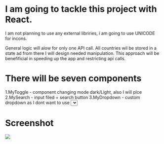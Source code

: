 # I am going to tackle this project with React. 

I am not planning to use any external libriries, i am going to use UNICODE for incons.

General logic will alow for only one API call. All countries wil be stored in a state ad from there
I will design needed manipulation. This approach will be benefificial in speeding up the app and
restricting api calls.

# There will be  seven components

1.MyToggle  - component changing mode dark/Light, also I will plce 
2.MySearch - input filed + search button
3.MyDropdown - custom dropdown as I dont want to use <select> as there are problems with controlling hoe 
it renders
4.BascicCountryView - I'll use this component to render list of countries
5.DetailCountryView

# Screenshot
![](./public/assets/screenshot.jpg)



